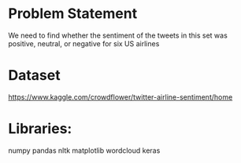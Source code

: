 # Problem Statement<br>
We need to find whether the sentiment of the tweets in this set was positive, neutral, or negative for six US airlines

# Dataset <br>
https://www.kaggle.com/crowdflower/twitter-airline-sentiment/home

# Libraries:<br>
numpy
pandas
nltk
matplotlib 
wordcloud 
keras
